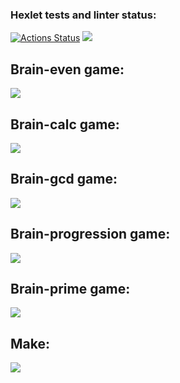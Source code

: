 ### Hexlet tests and linter status:
[![Actions Status](https://github.com/Fantom2954/frontend-project-44/actions/workflows/hexlet-check.yml/badge.svg)](https://github.com/Fantom2954/frontend-project-44/actions)
<a href="https://codeclimate.com/github/Fantom2954/frontend-project-444/maintainability"><img src="https://api.codeclimate.com/v1/badges/9e1ee819dd8f9c6ea1a6/maintainability" /></a>
## Brain-even game:
<a href="https://asciinema.org/a/YZxQiqpbtxR55rYJ6M93Fr45u" target="_blank"><img src="https://asciinema.org/a/YZxQiqpbtxR55rYJ6M93Fr45u.svg" /></a>
## Brain-calc game:
<a href="https://asciinema.org/a/X7lsClzG5nbMWtKvI9apVhIMN" target="_blank"><img src="https://asciinema.org/a/X7lsClzG5nbMWtKvI9apVhIMN.svg" /></a>
## Brain-gcd game:
<a href="https://asciinema.org/a/QWqwqbiZY0IGt9HDhQnQ1rWbr" target="_blank"><img src="https://asciinema.org/a/QWqwqbiZY0IGt9HDhQnQ1rWbr.svg" /></a>
## Brain-progression game:
<a href="https://asciinema.org/a/8DFot4dyKhj4GkHFeg2IqU557" target="_blank"><img src="https://asciinema.org/a/8DFot4dyKhj4GkHFeg2IqU557.svg" /></a>
## Brain-prime game:
<a href="https://asciinema.org/a/viyO0ToBYIgoHYuEK4dJFs1Vk" target="_blank"><img src="https://asciinema.org/a/viyO0ToBYIgoHYuEK4dJFs1Vk.svg" /></a>
## Make: 
<a href="https://asciinema.org/a/AvbA2z3wJDCLAZbJJJoHrL9GO" target="_blank"><img src="https://asciinema.org/a/AvbA2z3wJDCLAZbJJJoHrL9GO.svg" /></a>